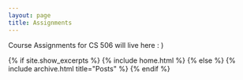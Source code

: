 ```yaml
---
layout: page
title: Assignments
---
```


Course Assignments for CS 506 will live here : )

{% if site.show_excerpts %}
  {% include home.html %}
{% else %}
  {% include archive.html title="Posts" %}
{% endif %}
